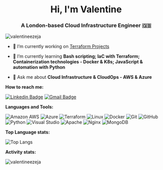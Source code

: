 <h1 align="center">Hi, I'm Valentine</h1>
<h3 align="center">A London-based Cloud Infrastructure Engineer 🇬🇧</h3>

<p align="left"> <img src="https://komarev.com/ghpvc/?username=valentineezeja&label=Profile%20views&color=0e75b6&style=flat" alt="valentineezeja" /> </p>

- 🔭 I’m currently working on [Terraform Projects](https://github.com/hashicorp/terraform)

- 🌱 I’m currently learning **Bash scripting; IaC with Terraform; Containerization technologies - Docker & K8s; JavaScript & automation with Python**

- 💬 Ask me about **Cloud Infrastructure & CloudOps - AWS & Azure**

**How to reach me:**

[![Linkedin Badge](https://img.shields.io/badge/-Valentine%20Ezeja-blue?style=flat-square&logo=Linkedin&logoColor=white&link=https://www.linkedin.com/in/valentineezeja)](https://www.linkedin.com/in/valentineezeja/)
[![Gmail Badge](https://img.shields.io/badge/-Reach%20out%20via%20Email-c14438?style=flat-square&logo=Gmail&logoColor=white&link=mailto:valentineezeja@gmail.com)](mailto:valentineezeja@gmail.com)

**Languages and Tools:**

![Amazon AWS](https://img.shields.io/badge/Amazon%20AWS-232F3E?style=flat-square&logo=amazon-aws)
![Azure](https://img.shields.io/badge/azure-%230072C6.svg?style=for-the-badge&logo=microsoftazure&logoColor=white)
![Terraform](https://img.shields.io/badge/terraform-%235835CC.svg?style=for-the-badge&logo=terraform&logoColor=white)
![Linux](https://img.shields.io/badge/Linux-FCC624?style=flat-square&logo=linux&logoColor=black)
![Docker](https://img.shields.io/badge/docker-%230db7ed.svg?style=for-the-badge&logo=docker&logoColor=white)
![Git](https://img.shields.io/badge/-Git-black?style=flat-square&logo=git)
![GitHub](https://img.shields.io/badge/-GitHub-181717?style=flat-square&logo=github)
![Python](https://img.shields.io/badge/-Python-black?style=flat-square&logo=Python)
![Visual Studio](https://img.shields.io/badge/Visual%20Studio-5C2D91.svg?style=for-the-badge&logo=visual-studio&logoColor=white)
![Apache](https://img.shields.io/badge/apache-%23D42029.svg?style=for-the-badge&logo=apache&logoColor=white)
![Nginx](https://img.shields.io/badge/nginx-%23009639.svg?style=for-the-badge&logo=nginx&logoColor=white)
![MongoDB](https://img.shields.io/badge/MongoDB-%234ea94b.svg?style=for-the-badge&logo=mongodb&logoColor=white)

**Top Language stats:**

![Top Langs](https://github-readme-stats.vercel.app/api/top-langs/?username=valentineezeja&hide=TeX&layout=compact)

**Activity stats:**
<p><img align="center" src="https://github-readme-streak-stats.herokuapp.com/?user=valentineezeja&" alt="valentineezeja" /></p>
